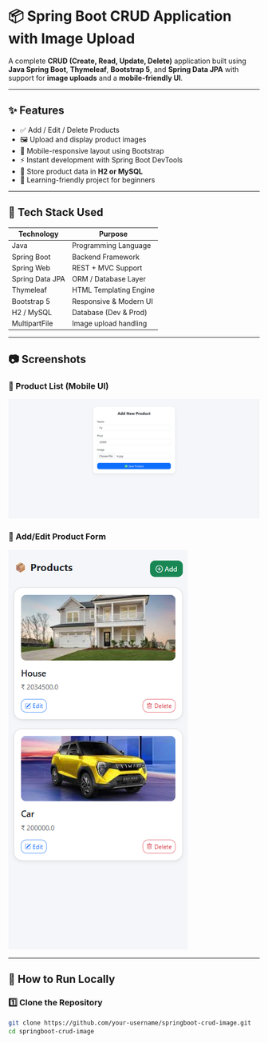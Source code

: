 # 📦 Spring Boot CRUD Application with Image Upload

A complete **CRUD (Create, Read, Update, Delete)** application built using **Java Spring Boot**, **Thymeleaf**, **Bootstrap 5**, and **Spring Data JPA** with support for **image uploads** and a **mobile-friendly UI**.

---

## ✨ Features

- ✅ Add / Edit / Delete Products
- 🖼️ Upload and display product images
- 📱 Mobile-responsive layout using Bootstrap
- ⚡ Instant development with Spring Boot DevTools
- 💾 Store product data in **H2 or MySQL**
- 🧠 Learning-friendly project for beginners

---

## 🧰 Tech Stack Used

| Technology     | Purpose                             |
|----------------|-------------------------------------|
| Java           | Programming Language                |
| Spring Boot    | Backend Framework                   |
| Spring Web     | REST + MVC Support                  |
| Spring Data JPA| ORM / Database Layer                |
| Thymeleaf      | HTML Templating Engine              |
| Bootstrap 5    | Responsive & Modern UI              |
| H2 / MySQL     | Database (Dev & Prod)               |
| MultipartFile  | Image upload handling               |

---

## 📷 Screenshots

### 📱 Product List (Mobile UI)
![Product List](screenshots/addproductwindos.png)

### 📝 Add/Edit Product Form
![Product Form](screenshots/allproducts.png)

---

## 🚀 How to Run Locally

### 1️⃣ Clone the Repository

```bash
git clone https://github.com/your-username/springboot-crud-image.git
cd springboot-crud-image
